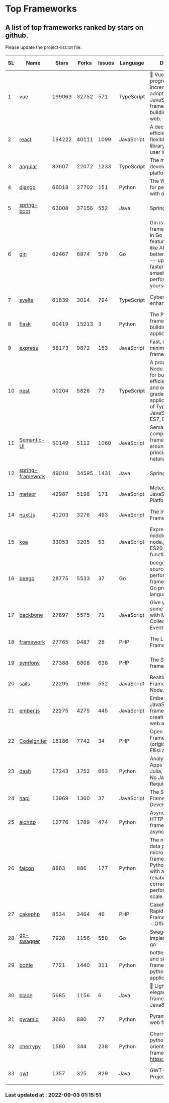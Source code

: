 # Top Frameworks
## A list of top frameworks ranked by stars on github.  
Please update the project-list.txt file.

| SL| Name  | Stars| Forks| Issues | Language | Description | Last Commit |
| --| ------| -----| ---- | ------ | -------- | ----------- | ----------- |
| 1 | [vue](https://github.com/vuejs/vue) | 199063 | 32752 | 571 | TypeScript | 🖖 Vue.js is a progressive, incrementally-adoptable JavaScript framework for building UI on the web. | 2022-09-01 06:31:31 |
| 2 | [react](https://github.com/facebook/react) | 194222 | 40111 | 1099 | JavaScript | A declarative, efficient, and flexible JavaScript library for building user interfaces. | 2022-09-01 16:55:59 |
| 3 | [angular](https://github.com/angular/angular) | 83607 | 22072 | 1233 | TypeScript | The modern web developer’s platform | 2022-09-02 02:14:56 |
| 4 | [django](https://github.com/django/django) | 66018 | 27702 | 151 | Python | The Web framework for perfectionists with deadlines. | 2022-09-02 08:02:24 |
| 5 | [spring-boot](https://github.com/spring-projects/spring-boot) | 63008 | 37156 | 552 | Java | Spring Boot | 2022-09-02 22:26:15 |
| 6 | [gin](https://github.com/gin-gonic/gin) | 62467 | 6874 | 579 | Go | Gin is a HTTP web framework written in Go (Golang). It features a Martini-like API with much better performance -- up to 40 times faster. If you need smashing performance, get yourself some Gin. | 2022-09-01 02:21:27 |
| 7 | [svelte](https://github.com/sveltejs/svelte) | 61839 | 3014 | 794 | TypeScript | Cybernetically enhanced web apps | 2022-09-02 12:12:22 |
| 8 | [flask](https://github.com/pallets/flask) | 60419 | 15213 | 3 | Python | The Python micro framework for building web applications. | 2022-09-02 15:53:04 |
| 9 | [express](https://github.com/expressjs/express) | 58173 | 9872 | 153 | JavaScript | Fast, unopinionated, minimalist web framework for node. | 2022-08-20 01:12:14 |
| 10 | [nest](https://github.com/nestjs/nest) | 50204 | 5826 | 73 | TypeScript | A progressive Node.js framework for building efficient, scalable, and enterprise-grade server-side applications on top of TypeScript & JavaScript (ES6, ES7, ES8) 🚀 | 2022-09-01 11:48:38 |
| 11 | [Semantic-UI](https://github.com/Semantic-Org/Semantic-UI) | 50149 | 5112 | 1060 | JavaScript | Semantic is a UI component framework based around useful principles from natural language. | 2018-10-21 20:59:02 |
| 12 | [spring-framework](https://github.com/spring-projects/spring-framework) | 49010 | 34595 | 1431 | Java | Spring Framework | 2022-09-02 17:31:26 |
| 13 | [meteor](https://github.com/meteor/meteor) | 42987 | 5198 | 171 | JavaScript | Meteor, the JavaScript App Platform | 2022-08-31 08:27:21 |
| 14 | [nuxt.js](https://github.com/nuxt/nuxt.js) | 41203 | 3276 | 493 | JavaScript | The Intuitive Vue(2) Framework | 2022-08-14 09:37:33 |
| 15 | [koa](https://github.com/koajs/koa) | 33053 | 3205 | 53 | JavaScript | Expressive middleware for node.js using ES2017 async functions | 2022-07-13 16:11:33 |
| 16 | [beego](https://github.com/beego/beego) | 28775 | 5533 | 37 | Go | beego is an open-source, high-performance web framework for the Go programming language. | 2022-07-30 08:03:02 |
| 17 | [backbone](https://github.com/jashkenas/backbone) | 27897 | 5575 | 71 | JavaScript | Give your JS App some Backbone with Models, Views, Collections, and Events | 2022-08-23 08:30:45 |
| 18 | [framework](https://github.com/laravel/framework) | 27765 | 9487 | 28 | PHP | The Laravel Framework. | 2022-09-02 15:28:42 |
| 19 | [symfony](https://github.com/symfony/symfony) | 27388 | 8808 | 638 | PHP | The Symfony PHP framework | 2022-09-02 15:36:47 |
| 20 | [sails](https://github.com/balderdashy/sails) | 22295 | 1966 | 552 | JavaScript | Realtime MVC Framework for Node.js | 2022-09-02 20:00:35 |
| 21 | [ember.js](https://github.com/emberjs/ember.js) | 22275 | 4275 | 445 | JavaScript | Ember.js - A JavaScript framework for creating ambitious web applications | 2022-09-01 02:28:11 |
| 22 | [CodeIgniter](https://github.com/bcit-ci/CodeIgniter) | 18186 | 7742 | 34 | PHP | Open Source PHP Framework (originally from EllisLab) | 2022-06-27 19:12:41 |
| 23 | [dash](https://github.com/plotly/dash) | 17243 | 1752 | 663 | Python | Analytical Web Apps for Python, R, Julia, and Jupyter. No JavaScript Required. | 2022-08-26 21:01:15 |
| 24 | [hapi](https://github.com/hapijs/hapi) | 13969 | 1360 | 37 | JavaScript | The Simple, Secure Framework Developers Trust | 2022-08-24 06:29:54 |
| 25 | [aiohttp](https://github.com/aio-libs/aiohttp) | 12776 | 1789 | 474 | Python | Asynchronous HTTP client/server framework for asyncio and Python | 2022-08-29 21:51:29 |
| 26 | [falcon](https://github.com/falconry/falcon) | 8863 | 886 | 177 | Python | The no-magic web data plane API and microservices framework for Python developers, with a focus on reliability, correctness, and performance at scale. | 2022-08-31 20:50:22 |
| 27 | [cakephp](https://github.com/cakephp/cakephp) | 8534 | 3464 | 46 | PHP | CakePHP: The Rapid Development Framework for PHP - Official Repository | 2022-09-01 19:00:12 |
| 28 | [go-swagger](https://github.com/go-swagger/go-swagger) | 7928 | 1156 | 558 | Go | Swagger 2.0 implementation for go | 2022-09-02 06:04:10 |
| 29 | [bottle](https://github.com/bottlepy/bottle) | 7721 | 1440 | 311 | Python | bottle.py is a fast and simple micro-framework for python web-applications. | 2022-08-03 13:51:35 |
| 30 | [blade](https://github.com/lets-blade/blade) | 5685 | 1156 | 6 | Java | :rocket: Lightning fast and elegant mvc framework for Java8 | 2022-05-10 12:38:06 |
| 31 | [pyramid](https://github.com/Pylons/pyramid) | 3693 | 880 | 77 | Python | Pyramid - A Python web framework | 2022-03-13 22:49:13 |
| 32 | [cherrypy](https://github.com/cherrypy/cherrypy) | 1580 | 344 | 238 | Python | CherryPy is a pythonic, object-oriented HTTP framework.      https://cherrypy.dev | 2022-07-17 20:36:25 |
| 33 | [gwt](https://github.com/gwtproject/gwt) | 1357 | 325 | 829 | Java | GWT Open Source Project | 2022-07-26 22:23:28 |

### Last updated at : 2022-09-03 01:15:51
